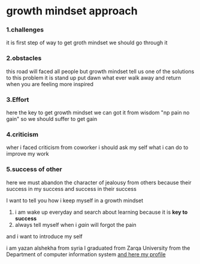 # growth mindset approach
### 1.challenges
it is first step of way to get groth mindset we should go through it

### 2.obstacles
this road will faced all people but growth mindset tell us 
one of the solutions to this problem it is stand up put dawn what ever walk away and return when you are feeling more inspired

### 3.Effort
here the key to get growth mindset we can got it from wisdom "np pain no gain" so we should suffer to get gain

### 4.criticism
wher i faced criticism from coworker i should ask my self what i can do to improve my work

### 5.success of other 
here we must abandon the character of jealousy from others because
their success in my success
and success in their success

I want to tell you how i keep myself in a growth mindset
 1. i am wake up everyday and search about learning
 because it is **key to success**
 2. always tell myself when i *gain* will forgot the pain



and  i want to introduce my self 

i am yazan alshekha from syria 
I graduated from Zarqa University from the Department of computer information system
[and here my profile](https://github.com/yazan-alshekha)
